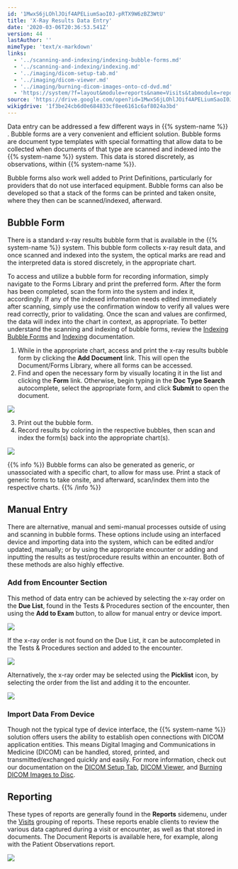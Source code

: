 ```yaml
---
id: '1MwxS6jLOhlJOif4APELiumSaoI0J-pRTX9W6zBZ3WtU'
title: 'X-Ray Results Data Entry'
date: '2020-03-06T20:36:53.541Z'
version: 44
lastAuthor: ''
mimeType: 'text/x-markdown'
links:
  - '../scanning-and-indexing/indexing-bubble-forms.md'
  - '../scanning-and-indexing/indexing.md'
  - '../imaging/dicom-setup-tab.md'
  - '../imaging/dicom-viewer.md'
  - '../imaging/burning-dicom-images-onto-cd-dvd.md'
  - 'https://system/?f=layout&module=reports&name=Visits&tabmodule=reports&t=Visits&tabmodule=reports&tabselect=Visits'
source: 'https://drive.google.com/open?id=1MwxS6jLOhlJOif4APELiumSaoI0J-pRTX9W6zBZ3WtU'
wikigdrive: '1f3be24cb6d0e684833cf8ee6161c6af8024a3bd'
---
```

Data entry can be addressed a few different ways in {{% system-name %}} . Bubble forms are a very convenient and efficient solution. Bubble forms are document type templates with special formatting that allow data to be collected when documents of that type are scanned and indexed into the {{% system-name %}} system. This data is stored discretely, as observations, within {{% system-name %}}.

Bubble forms also work well added to Print Definitions, particularly for providers that do not use interfaced equipment. Bubble forms can also be developed so that a stack of the forms can be printed and taken onsite, where they then can be scanned/indexed, afterward.

## Bubble Form

There is a standard x-ray results bubble form that is available in the {{% system-name %}} system. This bubble form collects x-ray result data, and once scanned and indexed into the system, the optical marks are read and the interpreted data is stored discretely, in the appropriate chart.

To access and utilize a bubble form for recording information, simply navigate to the Forms Library and print the preferred form. After the form has been completed, scan the form into the system and index it, accordingly. If any of the indexed information needs edited immediately after scanning, simply use the confirmation window to verify all values were read correctly, prior to validating. Once the scan and values are confirmed, the data will index into the chart in context, as appropriate. To better understand the scanning and indexing of bubble forms, review the [Indexing Bubble Forms](../scanning-and-indexing/indexing-bubble-forms.md) and [Indexing](../scanning-and-indexing/indexing.md) documentation.

1. While in the appropriate chart, access and print the x-ray results bubble form by clicking the <strong>Add Document</strong> link. This will open the Document/Forms Library, where all forms can be accessed.
2. Find and open the necessary form by visually locating it in the list and clicking the <strong>Form</strong> link. Otherwise, begin typing in the <strong>Doc Type Search</strong> autocomplete, select the appropriate form, and click <strong>Submit</strong> to open the document.

![](../x-ray-results-data-entry.assets/b20620034a1e2e749389598673fedfef.png)

3. Print out the bubble form.
4. Record results by coloring in the respective bubbles, then scan and index the form(s) back into the appropriate chart(s).

![](../x-ray-results-data-entry.assets/ddacdb3fd2d74a5fc7157f9fdbc233a9.png)

{{% info %}}
Bubble forms can also be generated as generic, or unassociated with a specific chart, to allow for mass use. Print a stack of generic forms to take onsite, and afterward, scan/index them into the respective charts.
{{% /info %}}

## Manual Entry

There are alternative, manual and semi-manual processes outside of using and scanning in bubble forms. These options include using an interfaced device and importing data into the system, which can be edited and/or updated, manually; or by using the appropriate encounter or adding and inputting the results as test/procedure results within an encounter. Both of these methods are also highly effective.

### Add from Encounter Section

This method of data entry can be achieved by selecting the x-ray order on the **Due List**, found in the Tests & Procedures section of the encounter, then using the **Add to Exam** button, to allow for manual entry or device import.

![](../x-ray-results-data-entry.assets/597abd62e618f8bdf74ccce338b8c3f6.png)

If the x-ray order is not found on the Due List, it can be autocompleted in the Tests & Procedures section and added to the encounter.

![](../x-ray-results-data-entry.assets/69dc2c32a17f010f74ef38c6e9b83db4.png)

Alternatively, the x-ray order may be selected using the **Picklist** icon, by selecting the order from the list and adding it to the encounter.

![](../x-ray-results-data-entry.assets/776dd760b786fb68e2bb11d513be5525.png)

### Import Data From Device

Though not the typical type of device interface, the {{% system-name %}} solution offers users the ability to establish open connections with DICOM application entities. This means Digital Imaging and Communications in Medicine (DICOM) can be handled, stored, printed, and transmitted/exchanged quickly and easily. For more information, check out our documentation on the [DICOM Setup Tab](../imaging/dicom-setup-tab.md), [DICOM Viewer](../imaging/dicom-viewer.md), and [Burning DICOM Images to Disc](../imaging/burning-dicom-images-onto-cd-dvd.md).

## Reporting

These types of reports are generally found in the **Reports** sidemenu, under the [Visits](https://system/?f=layout&module=reports&name=Visits&tabmodule=reports&t=Visits&tabmodule=reports&tabselect=Visits) grouping of reports. These reports enable clients to review the various data captured during a visit or encounter, as well as that stored in documents. The Document Reports is available here, for example, along with the Patient Observations report.

![](../x-ray-results-data-entry.assets/8963a7cbcad05e622538f80636491b02.png)
